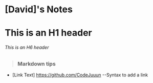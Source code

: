 # [David]'s Notes

# This is an H1 header
###### This is an H6 header
 > ### Markdown tips
  - [Link Text] https://github.com/CodeJuuun  --Syntax to add a link

